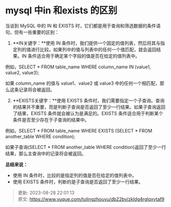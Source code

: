 # mysql 中in 和exists 的区别

当谈到 MySQL 中的 IN 和 EXISTS 时，它们都是用于查询和筛选数据的条件语句，但有一些重要的区别：

1. **IN关键字：**使用 IN 条件时，我们提供一个固定的值列表，然后将其与指定列的值进行比较。如果列中的值与列表中的任何一个值匹配，就会返回结果。IN 条件适合用于确定某个字段的值是否在给定的值列表中。

例如，SELECT * FROM table_name WHERE column_name IN (value1, value2, value3); 

如果 column_name 的值与 value1、value2 或 value3 中的任何一个相匹配，那么这条记录将会被返回。

2. **EXISTS关键字：**使用 EXISTS 条件时，我们需要指定一个子查询。查询的结果并不重要，而是判断子查询是否返回了至少一行结果。如果子查询返回了结果，EXISTS 条件就会被认为是满足的。EXISTS 条件适合用于判断某个条件是否至少存在于子查询的结果中。

例如，SELECT * FROM table_name WHERE EXISTS (SELECT * FROM another_table WHERE condition); 

如果子查询(SELECT * FROM another_table WHERE condition)返回了至少一行结果，那么主查询中的记录将会被返回。

**总结来说：**

+ 使用 IN 条件时，比较的是指定列的值是否在给定的值列表中。
+ 使用 EXISTS 条件时，判断的是子查询是否返回了至少一行结果。



> 更新: 2023-08-28 22:01:13  
> 原文: <https://www.yuque.com/tulingzhouyu/db22bv/zkldg4rglqxytaf9>